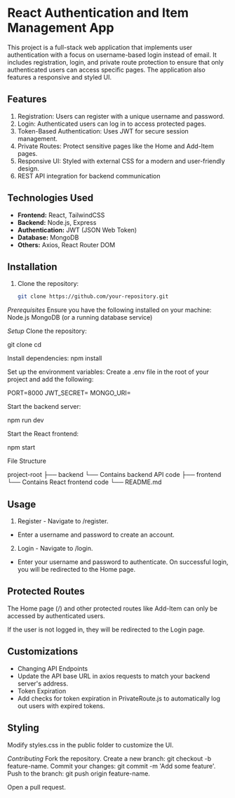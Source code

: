 # React Authentication and Item Management App
This project is a full-stack web application that implements user authentication with a focus on username-based login instead of email. It includes registration, login, and private route protection to ensure that only authenticated users can access specific pages. The application also features a responsive and styled UI.

## Features
1. Registration: Users can register with a unique username and password.
2. Login: Authenticated users can log in to access protected pages.
3. Token-Based Authentication: Uses JWT for secure session management.
4. Private Routes: Protect sensitive pages like the Home and Add-Item pages.
5. Responsive UI: Styled with external CSS for a modern and user-friendly design.
6. REST API integration for backend communication

## Technologies Used
- **Frontend:** React, TailwindCSS
- **Backend:** Node.js, Express
- **Authentication:** JWT (JSON Web Token)
- **Database:** MongoDB
- **Others:** Axios, React Router DOM

## Installation

1. Clone the repository:
   ```bash
   git clone https://github.com/your-repository.git

*Prerequisites*
Ensure you have the following installed on your machine:
Node.js
MongoDB (or a running database service)

*Setup*
Clone the repository:

git clone <repository-url>
cd <repository-folder>

Install dependencies:
npm install

Set up the environment variables:
Create a .env file in the root of your project and add the following:

PORT=8000
JWT_SECRET=<your-secret-key>
MONGO_URI=<your-mongodb-connection-string>

Start the backend server:

npm run dev

Start the React frontend:

npm start

File Structure

project-root
├── backend  └── Contains backend API code
├── frontend └── Contains React frontend code
└── README.md

## Usage

1. Register - Navigate to /register.
- Enter a username and password to create an account.
2. Login - Navigate to /login.
- Enter your username and password to authenticate.
On successful login, you will be redirected to the Home page.

## Protected Routes
The Home page (/) and other protected routes like Add-Item can only be accessed by authenticated users.

If the user is not logged in, they will be redirected to the Login page.

## Customizations
- Changing API Endpoints
- Update the API base URL in axios requests to match your backend server's address.
- Token Expiration
- Add checks for token expiration in PrivateRoute.js to automatically log out users with expired tokens.

## Styling
Modify styles.css in the public folder to customize the UI.

*Contributing*
Fork the repository.
Create a new branch: git checkout -b feature-name.
Commit your changes: git commit -m 'Add some feature'.
Push to the branch: git push origin feature-name.

Open a pull request.